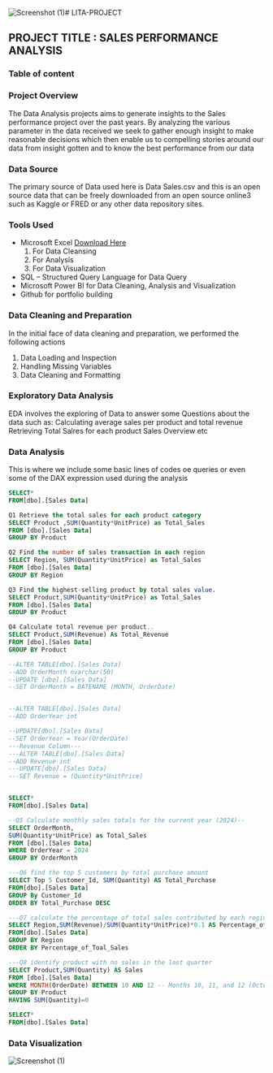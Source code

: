 ![Screenshot (1)](https://github.com/user-attachments/assets/af0c8b7b-c3d8-4142-bda9-5d57233281c7)# LITA-PROJECT
## PROJECT TITLE : SALES PERFORMANCE ANALYSIS
### Table of content
### Project Overview
The Data Analysis projects aims to generate insights to the Sales performance project over the past years. By analyzing the various parameter in the data received we seek to gather enough insight to make reasonable decisions which then enable us to compelling stories around our data from insight gotten and to know the best performance  from our data


### Data Source
The primary source of Data used here is Data Sales.csv and this is an open source data that can be freely downloaded from an open source online3 such as Kaggle or FRED or any other data repository sites. 

### Tools Used
- Microsoft Excel [Download Here](https://www.microsoftexcel.com)
    1.	For Data Cleansing
    2.	For Analysis
    3.	For Data Visualization
- SQL – Structured Query Language for Data Query
- Microsoft Power BI for Data Cleaning, Analysis and Visualization
- Github for portfolio building


### Data Cleaning and Preparation
In the initial face of data cleaning and preparation, we performed the following actions
1.	Data Loading and Inspection
2.	Handling Missing Variables
3.	Data Cleaning and Formatting

### Exploratory Data Analysis
EDA involves the exploring of Data to answer some Questions about the data such as: 
Calculating average sales per product and total revenue
Retrieving Total Salres for each product
Sales Overview etc

### Data Analysis
This is where we include some basic lines of codes oe queries or even some of the DAX expression used during the analysis

```SQL
SELECT*
FROM[dbo].[Sales Data]

Q1 Retrieve the total sales for each product category
SELECT Product ,SUM(Quantity*UnitPrice) as Total_Sales
FROM [dbo].[Sales Data]
GROUP BY Product

Q2 Find the number of sales transaction in each region
SELECT Region, SUM(Quantity*UnitPrice) as Total_Sales
FROM [dbo].[Sales Data]
GROUP BY Region

Q3 Find the highest-selling product by total sales value.
SELECT Product,SUM(Quantity*UnitPrice) as Total_Sales
FROM [dbo].[Sales Data]
GROUP BY Product

Q4 Calculate total revenue per product..
SELECT Product,SUM(Revenue) As Total_Revenue
FROM [dbo].[Sales Data]
GROUP BY Product

--ALTER TABLE[dbo].[Sales Data]
--ADD OrderMonth nvarchar(50)
--UPDATE [dbo].[Sales Data]
--SET OrderMonth = DATENAME (MONTH, OrderDate)


--ALTER TABLE[dbo].[Sales Data]
--ADD OrderYear int

--UPDATE[dbo].[Sales Data]
--SET OrderYear = Year(OrderDate)
---Revenue Column---
---ALTER TABLE[dbo].[Sales Data]
--ADD Revenue int
---UPDATE[dbo].[Sales Data]
---SET Revenue = (Quantity*UnitPrice)


SELECT*
FROM[dbo].[Sales Data]

--Q5 Calculate monthly sales totals for the current year (2024)--
SELECT OrderMonth,
SUM(Quantity*UnitPrice) as Total_Sales
FROM [dbo].[Sales Data]
WHERE OrderYear = 2024
GROUP BY OrderMonth

---Q6 find the top 5 customers by total purchase amount
SELECT Top 5 Customer_Id, SUM(Quantity) AS Total_Purchase
FROM[dbo].[Sales Data]
GROUP By Customer_Id
ORDER BY Total_Purchase DESC

---Q7 calculate the percentage of total sales contributed by each region.
SELECT Region,SUM(Revenue)/SUM(Quantity*UnitPrice)*0.1 AS Percentage_of_Total_Sales
FROM[dbo].[Sales Data]
GROUP BY Region
ORDER BY Percentage_of_Toal_Sales

---Q8 identify product with no sales in the last quarter
SELECT Product,SUM(Quantity) AS Sales
FROM [dbo].[Sales Data]
WHERE MONTH(OrderDate) BETWEEN 10 AND 12 -- Months 10, 11, and 12 (October to December)
GROUP BY Product
HAVING SUM(Quantity)=0

SELECT*
FROM[dbo].[Sales Data]
```
### Data Visualization
![Screenshot (1)](https://github.com/user-attachments/assets/33c45f6f-5575-464f-bec0-2c93bcf1b2d4)



